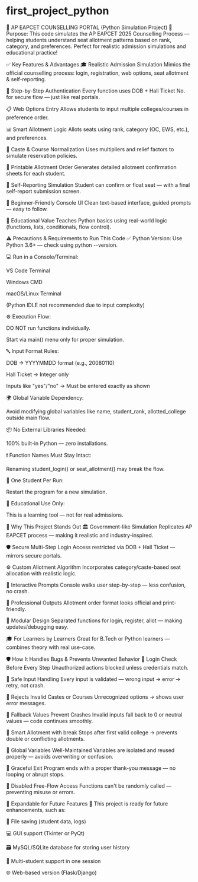 # first_project_python
🎯 AP EAPCET COUNSELLING PORTAL (Python Simulation Project)
🔎 Purpose:
This code simulates the AP EAPCET 2025 Counselling Process — helping students understand seat allotment patterns based on rank, category, and preferences. Perfect for realistic admission simulations and educational practice!

✅ Key Features & Advantages
🎓 Realistic Admission Simulation
Mimics the official counselling process: login, registration, web options, seat allotment & self-reporting.

🔐 Step-by-Step Authentication
Every function uses DOB + Hall Ticket No. for secure flow — just like real portals.

📋 Web Options Entry
Allows students to input multiple colleges/courses in preference order.

📊 Smart Allotment Logic
Allots seats using rank, category (OC, EWS, etc.), and preferences.

🧮 Caste & Course Normalization
Uses multipliers and relief factors to simulate reservation policies.

📄 Printable Allotment Order
Generates detailed allotment confirmation sheets for each student.

🧾 Self-Reporting Simulation
Student can confirm or float seat — with a final self-report submission screen.

💬 Beginner-Friendly Console UI
Clean text-based interface, guided prompts — easy to follow.

🧠 Educational Value
Teaches Python basics using real-world logic (functions, lists, conditionals, flow control).

⚠️ Precautions & Requirements to Run This Code
✅ Python Version:
Use Python 3.6+ — check using python --version.

💻 Run in a Console/Terminal:

VS Code Terminal

Windows CMD

macOS/Linux Terminal

(Python IDLE not recommended due to input complexity)

⚙️ Execution Flow:

DO NOT run functions individually.

Start via main() menu only for proper simulation.

🔤 Input Format Rules:

DOB → YYYYMMDD format (e.g., 20080110)

Hall Ticket → Integer only

Inputs like "yes"/"no" → Must be entered exactly as shown

🌍 Global Variable Dependency:

Avoid modifying global variables like name, student_rank, allotted_college outside main flow.

📦 No External Libraries Needed:

100% built-in Python — zero installations.

❗ Function Names Must Stay Intact:

Renaming student_login() or seat_allotment() may break the flow.

🔁 One Student Per Run:

Restart the program for a new simulation.

🔐 Educational Use Only:

This is a learning tool — not for real admissions.

🌟 Why This Project Stands Out
🏛️ Government-like Simulation
Replicates AP EAPCET process — making it realistic and industry-inspired.

🛡️ Secure Multi-Step Login
Access restricted via DOB + Hall Ticket — mirrors secure portals.

⚙️ Custom Allotment Algorithm
Incorporates category/caste-based seat allocation with realistic logic.

💬 Interactive Prompts
Console walks user step-by-step — less confusion, no crash.

🧾 Professional Outputs
Allotment order format looks official and print-friendly.

🔧 Modular Design
Separated functions for login, register, allot — making updates/debugging easy.

🎓 For Learners by Learners
Great for B.Tech or Python learners — combines theory with real use-case.

🛡️ How It Handles Bugs & Prevents Unwanted Behavior
🔐 Login Check Before Every Step
Unauthorized actions blocked unless credentials match.

🔢 Safe Input Handling
Every input is validated — wrong input → error → retry, not crash.

🚫 Rejects Invalid Castes or Courses
Unrecognized options → shows user error messages.

🔄 Fallback Values Prevent Crashes
Invalid inputs fall back to 0 or neutral values — code continues smoothly.

🔁 Smart Allotment with break
Stops after first valid college → prevents double or conflicting allotments.

🧠 Global Variables Well-Maintained
Variables are isolated and reused properly — avoids overwriting or confusion.

🚪 Graceful Exit
Program ends with a proper thank-you message — no looping or abrupt stops.

🧼 Disabled Free-Flow Access
Functions can't be randomly called — preventing misuse or errors.

🚀 Expandable for Future Features
🔧 This project is ready for future enhancements, such as:

📁 File saving (student data, logs)

💻 GUI support (Tkinter or PyQt)

🗃️ MySQL/SQLite database for storing user history

👥 Multi-student support in one session

🌐 Web-based version (Flask/Django)

